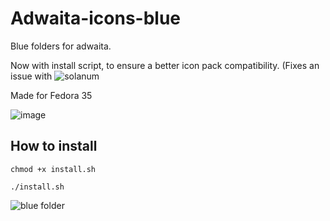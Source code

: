 # Adwaita-icons-blue

Blue folders for adwaita.

Now with install script, to ensure a better icon pack compatibility.
(Fixes an issue with ![solanum](https://github.com/BrainBlasted/Solanum/)

Made for Fedora 35

![image](https://user-images.githubusercontent.com/17031368/160443083-25a6a9a2-1f89-4b07-8c74-9190098889e1.png)


## How to install

```shell
chmod +x install.sh

./install.sh
```

![blue folder](folder.png)
